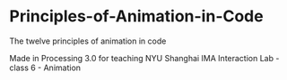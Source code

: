 # Principles-of-Animation-in-Code
The twelve principles of animation in code

Made in Processing 3.0 for teaching NYU Shanghai IMA Interaction Lab - class 6 - Animation
